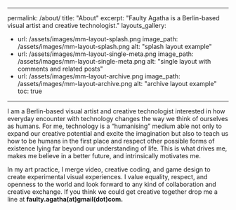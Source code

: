 <!---
layout: page
title: About
-->

---
permalink: /about/
title: "About"
excerpt: "Faulty Agatha is a Berlin-based visual artist and creative technologist."
layouts_gallery:
  - url: /assets/images/mm-layout-splash.png
    image_path: /assets/images/mm-layout-splash.png
    alt: "splash layout example"
  - url: /assets/images/mm-layout-single-meta.png
    image_path: /assets/images/mm-layout-single-meta.png
    alt: "single layout with comments and related posts"
  - url: /assets/images/mm-layout-archive.png
    image_path: /assets/images/mm-layout-archive.png
    alt: "archive layout example"
toc: true
---

I am a Berlin-based visual artist and creative technologist interested in how everyday encounter with technology changes 
the way we think of ourselves as humans. For me, technology is a “humanising” medium able not only to expand our creative 
potential and excite the imagination but also to teach us how to be humans in the first place and respect other possible 
forms of existence lying far beyond our understanding of life. This is what drives me, makes me believe in a better future, 
and intrinsically motivates me. 

In my art practice, I merge video, creative coding, and game design to create experimental visual experiences. 
I value equality, respect, and openness to the world and look forward to any kind of collaboration and creative exchange. 
If you think we could get creative together drop me a line at **faulty.agatha(at)gmail(dot)com.**

